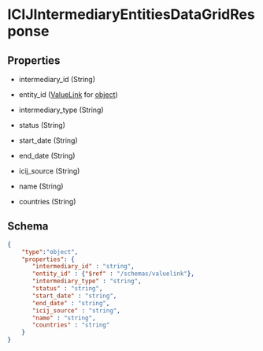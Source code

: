 # ICIJIntermediaryEntitiesDataGridResponse
## Properties
- intermediary_id (String)

   
- entity_id ([ValueLink](ValueLink.md) for [object](object.md))

   
- intermediary_type (String)

   
- status (String)

   
- start_date (String)

   
- end_date (String)

   
- icij_source (String)

   
- name (String)

   
- countries (String)

   

## Schema
```json
{
    "type":"object",
    "properties": {
       "intermediary_id" : "string",
       "entity_id" : {"$ref" : "/schemas/valuelink"},
       "intermediary_type" : "string",
       "status" : "string",
       "start_date" : "string",
       "end_date" : "string",
       "icij_source" : "string",
       "name" : "string",
       "countries" : "string"
    }
}
```

